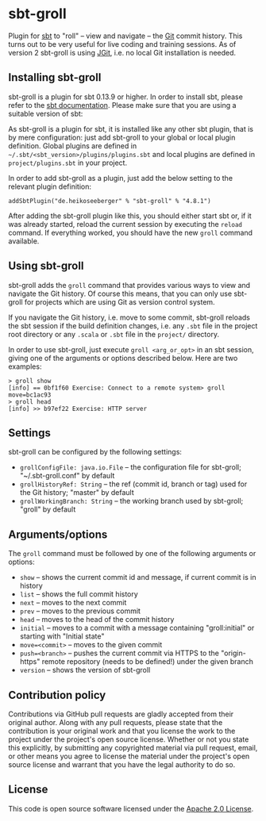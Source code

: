 # sbt-groll #

Plugin for [sbt](http://www.scala-sbt.org) to "roll" – view and navigate – the [Git](http://git-scm.com/) commit history. This turns out to be very useful for live coding and training sessions. As of version 2 sbt-groll is using [JGit](http://www.eclipse.org/jgit/), i.e. no local Git installation is needed.

## Installing sbt-groll ##

sbt-groll is a plugin for sbt 0.13.9 or higher. In order to install sbt, please refer to the [sbt documentation](http://www.scala-sbt.org/release/docs/Getting-Started/Setup.html). Please make sure that you are using a suitable version of sbt:

As sbt-groll is a plugin for sbt, it is installed like any other sbt plugin, that is by mere configuration: just add sbt-groll to your global or local plugin definition. Global plugins are defined in `~/.sbt/<sbt_version>/plugins/plugins.sbt` and local plugins are defined in `project/plugins.sbt` in your project.

In order to add sbt-groll as a plugin, just add the below setting to the relevant plugin definition:

```
addSbtPlugin("de.heikoseeberger" % "sbt-groll" % "4.8.1")
```

After adding the sbt-groll plugin like this, you should either start sbt or, if it was already started, reload the current session by executing the `reload` command. If everything worked, you should have the new `groll` command available.

## Using sbt-groll ##

sbt-groll adds the `groll` command that provides various ways to view and navigate the Git history. Of course this means, that you can only use sbt-groll for projects which are using Git as version control system.

If you navigate the Git history, i.e. move to some commit, sbt-groll reloads the sbt session if the build definition changes, i.e. any `.sbt` file in the project root directory or any `.scala` or `.sbt` file in the `project/` directory.

In order to use sbt-groll, just execute `groll <arg_or_opt>` in an sbt session, giving one of the arguments or options described below. Here are two examples:

```
> groll show
[info] == 0bf1f60 Exercise: Connect to a remote system> groll move=bc1ac93
> groll head
[info] >> b97ef22 Exercise: HTTP server
```

## Settings ##

sbt-groll can be configured by the following settings:

- `grollConfigFile: java.io.File` – the configuration file for sbt-groll; "~/.sbt-groll.conf" by default
- `grollHistoryRef: String` – the ref (commit id, branch or tag) used for the Git history; "master" by default
- `grollWorkingBranch: String` – the working branch used by sbt-groll; "groll" by default

## Arguments/options ##

The `groll` command must be followed by one of the following arguments or options:

- `show` – shows the current commit id and message, if current commit is in history
- `list` – shows the full commit history
- `next` – moves to the next commit
- `prev` – moves to the previous commit
- `head` – moves to the head of the commit history
- `initial` – moves to a commit with a message containing "groll:initial" or starting with "Initial state"
- `move=<commit>` – moves to the given commit
- `push=<branch>` – pushes the current commit via HTTPS to the "origin-https" remote repository (needs to be defined!) under the given branch
- `version` – shows the version of sbt-groll

## Contribution policy ##

Contributions via GitHub pull requests are gladly accepted from their original author. Along with any pull requests, please state that the contribution is your original work and that you license the work to the project under the project's open source license. Whether or not you state this explicitly, by submitting any copyrighted material via pull request, email, or other means you agree to license the material under the project's open source license and warrant that you have the legal authority to do so.

## License ##

This code is open source software licensed under the [Apache 2.0 License]("http://www.apache.org/licenses/LICENSE-2.0.html").
